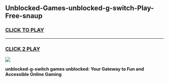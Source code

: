 
## Unblocked-Games-unblocked-g-switch-Play-Free-snaup
<h3>
<a href="https://premium76.site?title=unblocked-g-switch&ref=23A">CLICK TO PLAY</a></h3>
<hr>

<h3>
<a href="https://premium76.site?title=unblocked-g-switch&ref=23A">CLICK 2 PLAY</a>
  
</h3>

<a href="https://premium76.site?title=unblocked-g-switch&ref=23A"><img src="https://clearcache.store/games.png"></a>


**unblocked-g-switch games unblocked: Your Gateway to Fun and Accessible Online Gaming**
